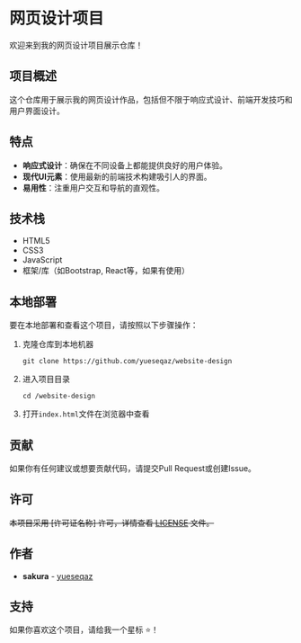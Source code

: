 # 网页设计项目

欢迎来到我的网页设计项目展示仓库！

## 项目概述

这个仓库用于展示我的网页设计作品，包括但不限于响应式设计、前端开发技巧和用户界面设计。

## 特点

- **响应式设计**：确保在不同设备上都能提供良好的用户体验。
- **现代UI元素**：使用最新的前端技术构建吸引人的界面。
- **易用性**：注重用户交互和导航的直观性。

## 技术栈

- HTML5
- CSS3
- JavaScript
- 框架/库（如Bootstrap, React等，如果有使用）

## 本地部署

要在本地部署和查看这个项目，请按照以下步骤操作：

1. 克隆仓库到本地机器
   ```
   git clone https://github.com/yueseqaz/website-design
   ```
2. 进入项目目录
   ```
   cd /website-design
   ```
3. 打开`index.html`文件在浏览器中查看

## 贡献

如果你有任何建议或想要贡献代码，请提交Pull Request或创建Issue。

## 许可

~~本项目采用 [许可证名称] 许可，详情查看 [LICENSE](LICENSE) 文件。~~

## 作者

- **sakura** - [yueseqaz](https://github.com/yueseqaz)

## 支持

如果你喜欢这个项目，请给我一个星标 ⭐！
